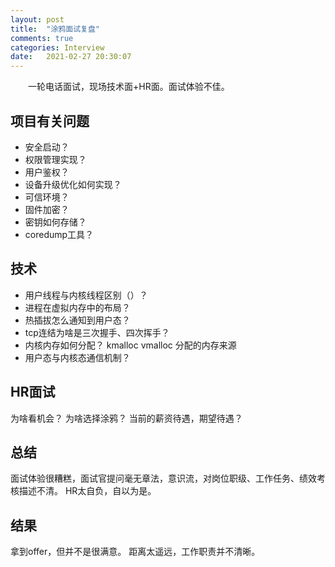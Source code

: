 ```yaml
---
layout: post
title:  "涂鸦面试复盘"
comments: true
categories: Interview
date:   2021-02-27 20:30:07
---
```


&ensp;&ensp;&ensp;&ensp;一轮电话面试，现场技术面+HR面。面试体验不佳。

## 项目有关问题
* 安全启动？
* 权限管理实现？
* 用户鉴权？
* 设备升级优化如何实现？
* 可信环境？
* 固件加密？
* 密钥如何存储？
* coredump工具？

## 技术
* 用户线程与内核线程区别（）？
* 进程在虚拟内存中的布局？
* 热插拔怎么通知到用户态？
* tcp连结为啥是三次握手、四次挥手？
* 内核内存如何分配？ kmalloc vmalloc 分配的内存来源
* 用户态与内核态通信机制？

## HR面试
为啥看机会？
为啥选择涂鸦？
当前的薪资待遇，期望待遇？

## 总结
面试体验很糟糕，面试官提问毫无章法，意识流，对岗位职级、工作任务、绩效考核描述不清。
HR太自负，自以为是。

## 结果
拿到offer，但并不是很满意。
距离太遥远，工作职责并不清晰。
	